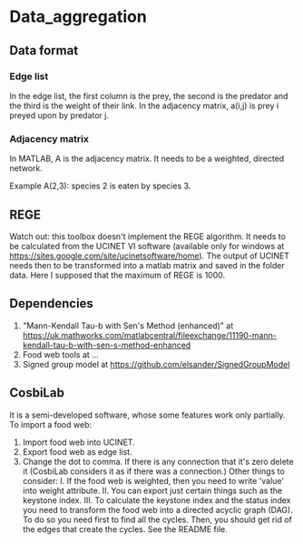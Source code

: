 # Data_aggregation

## Data format

### Edge list
In the edge list, the first column is the prey, the second is the predator and the third is the weight of their link. In the adjacency matrix, a(i,j) is prey i preyed upon by predator j. 

### Adjacency matrix
In MATLAB, A is the adjacency matrix. It needs to be a weighted, directed network.

Example
  A(2,3): species 2 is eaten by species 3.

## REGE
Watch out: this toolbox doesn't implement the REGE algorithm. It needs to be calculated from the UCINET VI software (available only for windows at https://sites.google.com/site/ucinetsoftware/home). The output of UCINET needs then to be transformed into a matlab matrix and saved in the folder data. Here I supposed that the maximum of REGE is 1000.

## Dependencies
1. "Mann-Kendall Tau-b with Sen's Method (enhanced)" at https://uk.mathworks.com/matlabcentral/fileexchange/11190-mann-kendall-tau-b-with-sen-s-method-enhanced
2. Food web tools at ...
3. Signed group model at https://github.com/elsander/SignedGroupModel

## CosbiLab
It is a semi-developed software, whose some features work only partially. To import a food web:
1. Import food web into UCINET.
2. Export food web as edge list.
3. Change the dot to comma. If there is any connection that it's zero delete it (CosbiLab considers it as if there was a connection.)
Other things to consider:
I. If the food web is weighted, then you need to write 'value' into weight attribute.
II. You can export just certain things such as the keystone index.
III. To calculate the keystone index and the status index you need to transform the food web into a directed acyclic graph (DAG). To do so you need first to find all the cycles. Then, you should get rid of the edges that create the cycles. See the README file. 
